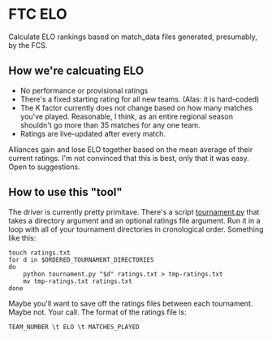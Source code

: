 # FTC ELO

Calculate ELO rankings based on match_data files generated, presumably, by the FCS.

## How we're calcuating ELO

* No performance or provisional ratings
* There's a fixed starting rating for all new teams. (Alas: it is
  hard-coded)
* The K factor currently does not change based on how many matches
  you've played. Reasonable, I think, as an entire regional season
  shouldn't go more than 35 matches for any one team.
* Ratings are live-updated after every match.

Alliances gain and lose ELO together based on the mean average of
their current ratings. I'm not convinced that this is best, only that
it was easy. Open to suggestions.

## How to use this "tool"

The driver is currently pretty primitave. There's a script
[tournament.py](tournament.py) that takes a directory argument and an
optional ratings file argument. Run it in a loop with all of your
tournament directories in cronological order. Something like this:

    touch ratings.txt
    for d in $ORDERED_TOURNAMENT_DIRECTORIES
	do
		python tournament.py "$d" ratings.txt > tmp-ratings.txt
		mv tmp-ratings.txt ratings.txt
	done

Maybe you'll want to save off the ratings files between each
tournament. Maybe not. Your call.  The format of the ratings file is:

    TEAM_NUMBER \t ELO \t MATCHES_PLAYED
